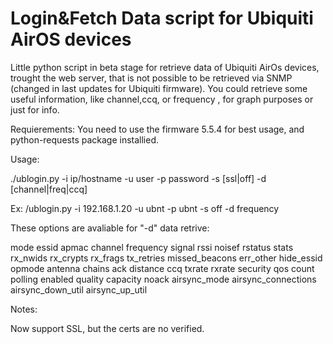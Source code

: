 Login&Fetch Data script for Ubiquiti AirOS devices
=============================================================
Little python script in beta stage for retrieve data of Ubiquiti AirOs devices, trought the web server, that is
not possible to be retrieved via SNMP (changed in last updates for Ubiquiti firmware).
You could retrieve some useful information, like channel,ccq, or frequency , for graph purposes or just for info.

Requierements:
You need to use the firmware 5.5.4 for best usage, and python-requests package installied.

Usage:

./ublogin.py  -i ip/hostname -u user -p password -s [ssl|off] -d [channel|freq|ccq]

Ex: /ublogin.py -i 192.168.1.20 -u ubnt -p ubnt -s off -d frequency

These options are avaliable for "-d" data retrive:

mode essid apmac channel frequency signal rssi noisef rstatus stats rx_nwids rx_crypts rx_frags tx_retries missed_beacons err_other hide_essid opmode antenna chains ack distance ccq txrate rxrate security qos count polling enabled quality capacity noack airsync_mode airsync_connections airsync_down_util airsync_up_util


Notes:

Now support SSL, but the certs are no verified.
